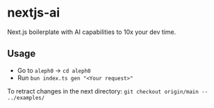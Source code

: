 # nextjs-ai

Next.js boilerplate with AI capabilities to 10x your dev time.

## Usage

- Go to `aleph0` -> `cd aleph0`
- Run `bun index.ts gen "<Your request>"`

To retract changes in the next directory:
`git checkout origin/main -- ../examples/`
